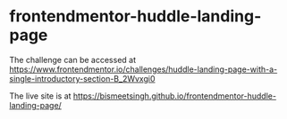# frontendmentor-huddle-landing-page
The challenge can be accessed at https://www.frontendmentor.io/challenges/huddle-landing-page-with-a-single-introductory-section-B_2Wvxgi0

The live site is at https://bismeetsingh.github.io/frontendmentor-huddle-landing-page/
